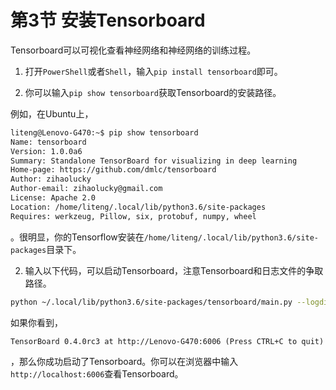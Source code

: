 # 第3节 安装Tensorboard

Tensorboard可以可视化查看神经网络和神经网络的训练过程。

1. 打开`PowerShell`或者`Shell`，输入`pip install tensorboard`即可。

2. 你可以输入`pip show tensorboard`获取Tensorboard的安装路径。

例如，在Ubuntu上， 

```bash
liteng@Lenovo-G470:~$ pip show tensorboard
Name: tensorboard
Version: 1.0.0a6
Summary: Standalone TensorBoard for visualizing in deep learning
Home-page: https://github.com/dmlc/tensorboard
Author: zihaolucky
Author-email: zihaolucky@gmail.com
License: Apache 2.0
Location: /home/liteng/.local/lib/python3.6/site-packages
Requires: werkzeug, Pillow, six, protobuf, numpy, wheel
```

。很明显，你的Tensorflow安装在`/home/liteng/.local/lib/python3.6/site-packages`目录下。

2. 输入以下代码，可以启动Tensorboard，注意Tensorboard和日志文件的争取路径。

```bash
python ~/.local/lib/python3.6/site-packages/tensorboard/main.py --logdir=logs
```

如果你看到，

```
TensorBoard 0.4.0rc3 at http://Lenovo-G470:6006 (Press CTRL+C to quit)
```

，那么你成功启动了Tensorboard。你可以在浏览器中输入`http://localhost:6006`查看Tensorboard。